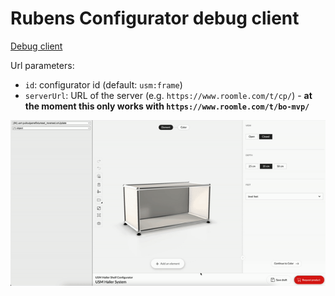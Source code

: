 # Rubens Configurator debug client

[Debug client](https://roomle.github.io/rubens-configurator-debug-client/dist/client/)

Url parameters:

- `id`: configurator id (default: `usm:frame`)
- `serverUrl`: URL of the server (e.g. `https://www.roomle.com/t/cp/`) - **at the moment this only works with `https://www.roomle.com/t/bo-mvp/`**

![screen recording](./docs/ScreenRecording.gif)
